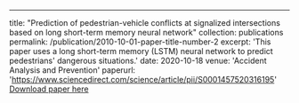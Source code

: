---
title: "Prediction of pedestrian-vehicle conflicts at signalized intersections based on long short-term memory neural network"
collection: publications
permalink: /publication/2010-10-01-paper-title-number-2
excerpt: 'This paper uses a long short-term memory (LSTM) neural network to predict pedestrians' dangerous situations.'
date: 2020-10-18
venue: 'Accident Analysis and Prevention'
paperurl: 'https://www.sciencedirect.com/science/article/pii/S0001457520316195'
[Download paper here](http://shilezhang.github.io/files/paper2.pdf)

